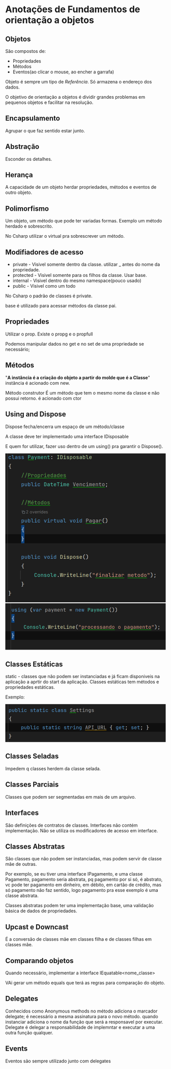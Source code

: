 # Anotações de Fundamentos de orientação a objetos


## Objetos
São compostos de:
 - Propriedades
 - Métodos 
 - Eventos(ao clicar o mouse, ao encher a garrafa)


Objeto é sempre um tipo de *Referência*. Só armazena o endereço dos dados.

O objetivo de orientação a objetos é dividir grandes problemas em pequenos objetos e facilitar na resolução.

## Encapsulamento

Agrupar o que faz sentido estar junto.


## Abstração

Esconder os detalhes.

## Herança

A capacidade de um objeto herdar propriedades, métodos e eventos de outro objeto.

## Polimorfismo

Um objeto, um método que pode ter variadas formas.
Exemplo um método herdado e sobrescrito.

No Csharp utilizar o virtual pra sobrescrever um método.

## Modifiadores de acesso

 - private - Visivel somente dentro da classe. utilizar _ antes do nome da propriedade.
 - protected - Visivel somente para os filhos da classe. Usar base.
 - internal - Visivel dentro do mesmo namespace(pouco usado)
 - public - Visivel como um todo


No Csharp o padrão de classes é private.

base é utilizado para acessar métodos da classe pai.


## Propriedades

Utilizar o prop.
Existe o propg e o propfull

Podemos manipular dados no get e no set de uma propriedade se necessário;


## Métodos

"**A instância é a criação do objeto a partir do molde que é a Classe**" instância é acionado com new.

Método construtor
É um método que tem o mesmo nome da classe e não possui retorno.
é acionado com ctor


## Using and Dispose

Dispose fecha/encerra um espaço de um método/classe

A classe deve ter implementado uma interface IDisposable

E quem for utilizar, fazer uso dentro de um using() pra garantir o Dispose().

![Dispose](dispose.png)
![Using](using.png)

## Classes Estáticas

static - classes que não podem ser instanciadas e já ficam disponiveis na aplicação a aprtir do start da aplicação.
Classes estáticas tem métodos e propriedades estáticas.

Exemplo:

![static](static_settings.png)

## Classes Seladas
Impedem q classes herdem da classe selada.

## Classes Parciais
Classes que podem ser segmentadas em mais de um arquivo.

## Interfaces
São definições de contratos de classes.
Interfaces não contém implementação.
Não se utiliza os modificadores de acesso em interface.


## Classes Abstratas
São classes que não podem ser instanciadas, mas podem servir de classe mãe de outras.

Por exemplo, se eu tiver uma interface IPagamento, e uma classe Pagamento, pagamento seria abstrata, pq pagamento por si só, é abstrato, vc pode ter pagamento em dinheiro, em débito, em cartão de crédito, mas só pagamento não faz sentido, logo pagamento pra esse exemplo é uma classe abstrata.

Classes abstratas podem ter uma implementação base, uma validação básica de dados de propriedades.

## Upcast e Downcast
É a conversão de classes mãe em classes filha e de classes filhas em classes mãe.

## Comparando objetos

Quando necessário, implementar a interface IEquatable<nome_classe>

VAi gerar um método equals que terá as regras para comparação do objeto.

## Delegates
Conhecidos como Anonymous methods
no método adiciona o marcador delegate;
é necessário a mesma assinatura para o novo método.
quando instanciar adiciona o nome da função que será a responsavel por executar.
Delegate é delegar a responsabilidade de implemntar e executar a uma outra função qualquer.

## Events
Eventos são sempre utilizado junto com delegates



